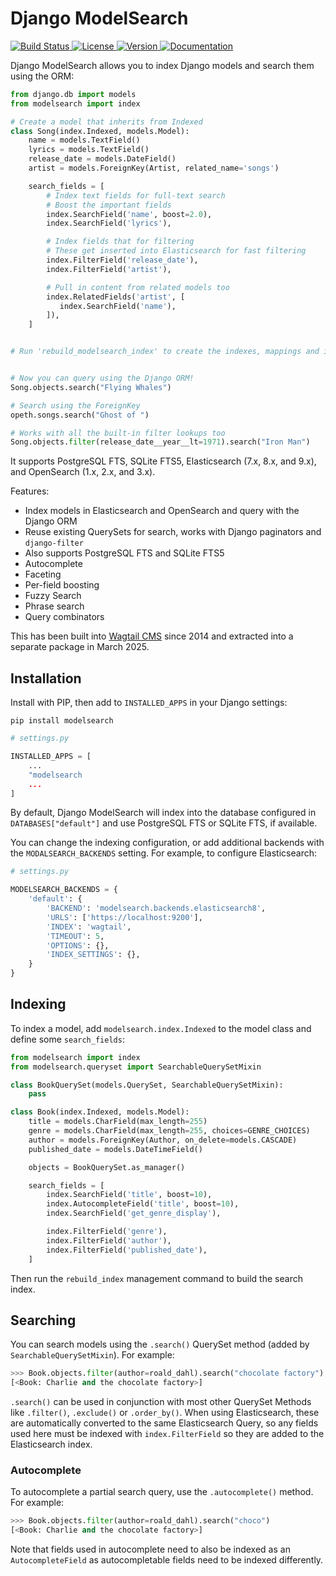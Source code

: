 # Django ModelSearch

<p>
    <a href="https://github.com/kaedroho/django-modelsearch/actions">
        <img src="https://github.com/kaedroho/django-modelsearch/workflows/ModelSearch%20CI/badge.svg?branch=main" alt="Build Status" />
    </a>
    <a href="https://opensource.org/licenses/BSD-3-Clause">
        <img src="https://img.shields.io/badge/license-BSD-blue.svg" alt="License" />
    </a>
    <a href="https://pypi.python.org/pypi/modelsearch/">
        <img src="https://img.shields.io/pypi/v/modelsearch.svg" alt="Version" />
    </a>
    <a href="https://django-modelsearch.readthedocs.io/en/latest/">
        <img src="https://img.shields.io/badge/Documentation-blue" alt="Documentation" />
    </a>
</p>
Django ModelSearch allows you to index Django models and search them using the ORM:

```python
from django.db import models
from modelsearch import index

# Create a model that inherits from Indexed
class Song(index.Indexed, models.Model):
    name = models.TextField()
    lyrics = models.TextField()
    release_date = models.DateField()
    artist = models.ForeignKey(Artist, related_name='songs')

    search_fields = [
        # Index text fields for full-text search
        # Boost the important fields
        index.SearchField('name', boost=2.0),
        index.SearchField('lyrics'),

        # Index fields that for filtering
        # These get inserted into Elasticsearch for fast filtering
        index.FilterField('release_date'),
        index.FilterField('artist'),

        # Pull in content from related models too
        index.RelatedFields('artist', [
           index.SearchField('name'),
        ]),
    ]


# Run 'rebuild_modelsearch_index' to create the indexes, mappings and insert the data


# Now you can query using the Django ORM!
Song.objects.search("Flying Whales")

# Search using the ForeignKey
opeth.songs.search("Ghost of ")

# Works with all the built-in filter lookups too
Song.objects.filter(release_date__year__lt=1971).search("Iron Man")
```



It supports PostgreSQL FTS, SQLite FTS5, Elasticsearch (7.x, 8.x, and 9.x), and OpenSearch (1.x, 2.x, and 3.x).

Features:

- Index models in Elasticsearch and OpenSearch and query with the Django ORM
- Reuse existing QuerySets for search, works with Django paginators and `django-filter`
- Also supports PostgreSQL FTS and SQLite FTS5
- Autocomplete
- Faceting
- Per-field boosting
- Fuzzy Search
- Phrase search
- Query combinators

This has been built into [Wagtail CMS](https://github.com/wagtail/wagtail) since 2014 and extracted into a separate package in March 2025.

## Installation

Install with PIP, then add to `INSTALLED_APPS` in your Django settings:

```shell
pip install modelsearch
```

```python
# settings.py

INSTALLED_APPS = [
    ...
    "modelsearch
    ...
]
```

By default, Django ModelSearch will index into the database configured in `DATABASES["default"]` and use PostgreSQL FTS or SQLite FTS, if available.

You can change the indexing configuration, or add additional backends with the `MODALSEARCH_BACKENDS` setting. For example, to configure Elasticsearch:

```python
# settings.py

MODELSEARCH_BACKENDS = {
    'default': {
        'BACKEND': 'modelsearch.backends.elasticsearch8',
        'URLS': ['https://localhost:9200'],
        'INDEX': 'wagtail',
        'TIMEOUT': 5,
        'OPTIONS': {},
        'INDEX_SETTINGS': {},
    }
}
```

## Indexing

To index a model, add `modelsearch.index.Indexed` to the model class and define some `search_fields`:

```python
from modelsearch import index
from modelsearch.queryset import SearchableQuerySetMixin

class BookQuerySet(models.QuerySet, SearchableQuerySetMixin):
    pass

class Book(index.Indexed, models.Model):
    title = models.CharField(max_length=255)
    genre = models.CharField(max_length=255, choices=GENRE_CHOICES)
    author = models.ForeignKey(Author, on_delete=models.CASCADE)
    published_date = models.DateTimeField()

    objects = BookQuerySet.as_manager()

    search_fields = [
        index.SearchField('title', boost=10),
        index.AutocompleteField('title', boost=10),
        index.SearchField('get_genre_display'),

        index.FilterField('genre'),
        index.FilterField('author'),
        index.FilterField('published_date'),
    ]
```

Then run the `rebuild_index` management command to build the search index.

## Searching

You can search models using the `.search()` QuerySet method (added by `SearchableQuerySetMixin`). For example:

```python
>>> Book.objects.filter(author=roald_dahl).search("chocolate factory")
[<Book: Charlie and the chocolate factory>]
```

`.search()` can be used in conjunction with most other QuerySet Methods like `.filter()`, `.exclude()` or `.order_by()`. When using Elasticsearch, these are automatically converted to the same Elasticsearch Query, so any fields used here must be indexed with `index.FilterField` so they are added to the Elasticsearch index.

### Autocomplete

To autocomplete a partial search query, use the `.autocomplete()` method. For example:

```python
>>> Book.objects.filter(author=roald_dahl).search("choco")
[<Book: Charlie and the chocolate factory>]
```

Note that fields used in autocomplete need to also be indexed as an `AutocompleteField` as autocompletable fields need to be indexed differently.
